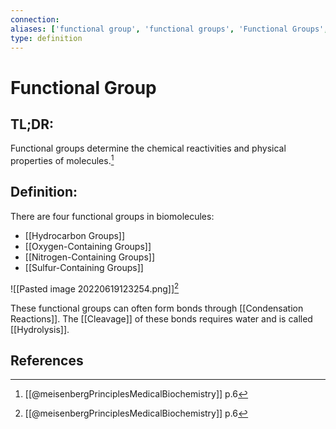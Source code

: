 ```yaml
---
connection:
aliases: ['functional group', 'functional groups', 'Functional Groups', 'Functional group', 'Functional groups']
type: definition
---
```


# Functional Group

## TL;DR:
Functional groups determine the chemical reactivities and physical properties of molecules.[^1]

## Definition:
There are four functional groups in biomolecules:
- [[Hydrocarbon Groups]]
- [[Oxygen-Containing Groups]]
- [[Nitrogen-Containing Groups]]
- [[Sulfur-Containing Groups]]

![[Pasted image 20220619123254.png]][^1]

These functional groups can often form bonds through [[Condensation Reactions]]. The [[Cleavage]] of these bonds requires water and is called [[Hydrolysis]].

## References

[^1]: [[@meisenbergPrinciplesMedicalBiochemistry]] p.6